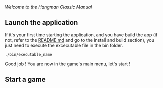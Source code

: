 *Welcome to the Hangman Classic Manual*

## Launch the application ##

If it's your first time starting the application, and you have build the app (if not, refer to the [README.md](README.md) and go to the install and build section),
you just need to execute the excecutable file in the bin folder.

```
./bin/executable_name
```

Good job ! You are now in the game's main menu, let's start !

## Start a game ##
